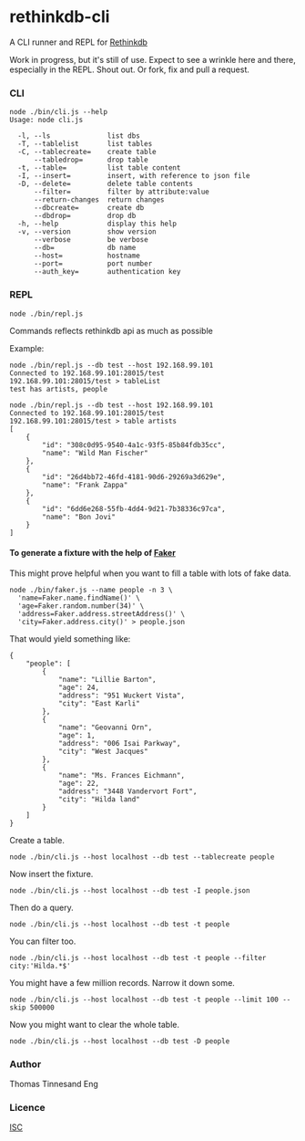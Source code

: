 # rethinkdb-cli

A CLI runner and REPL for [Rethinkdb](https://github.com/rethinkdb/rethinkdb)

Work in progress, but it's still of use. Expect to see a wrinkle here and there, especially in the REPL. Shout out. Or fork, fix and pull a request.

### CLI 

```
node ./bin/cli.js --help
Usage: node cli.js

  -l, --ls              list dbs
  -T, --tablelist       list tables
  -C, --tablecreate=    create table
      --tabledrop=      drop table
  -t, --table=          list table content
  -I, --insert=         insert, with reference to json file
  -D, --delete=         delete table contents
      --filter=         filter by attribute:value
      --return-changes  return changes
      --dbcreate=       create db
      --dbdrop=         drop db
  -h, --help            display this help
  -v, --version         show version
      --verbose         be verbose
      --db=             db name
      --host=           hostname
      --port=           port number
      --auth_key=       authentication key
```

### REPL
```node ./bin/repl.js```

Commands reflects rethinkdb api as much as possible

Example: 

```
node ./bin/repl.js --db test --host 192.168.99.101
Connected to 192.168.99.101:28015/test
192.168.99.101:28015/test > tableList
test has artists, people
```

```
node ./bin/repl.js --db test --host 192.168.99.101
Connected to 192.168.99.101:28015/test
192.168.99.101:28015/test > table artists
[
    {
        "id": "308c0d95-9540-4a1c-93f5-85b84fdb35cc",
        "name": "Wild Man Fischer"
    },
    {
        "id": "26d4bb72-46fd-4181-90d6-29269a3d629e",
        "name": "Frank Zappa"
    },
    {
        "id": "6dd6e268-55fb-4dd4-9d21-7b38336c97ca",
        "name": "Bon Jovi"
    }
]
```

#### To generate a fixture with the help of [Faker](https://github.com/FotoVerite/Faker.js)

This might prove helpful when you want to fill a table with lots of fake data.
```
node ./bin/faker.js --name people -n 3 \
  'name=Faker.name.findName()' \
  'age=Faker.random.number(34)' \
  'address=Faker.address.streetAddress()' \
  'city=Faker.address.city()' > people.json
```

That would yield something like:
```
{
    "people": [
        {
            "name": "Lillie Barton",
            "age": 24,
            "address": "951 Wuckert Vista",
            "city": "East Karli"
        },
        {
            "name": "Geovanni Orn",
            "age": 1,
            "address": "006 Isai Parkway",
            "city": "West Jacques"
        },
        {
            "name": "Ms. Frances Eichmann",
            "age": 22,
            "address": "3448 Vandervort Fort",
            "city": "Hilda land"
        }
    ]
}
```

Create a table.
```
node ./bin/cli.js --host localhost --db test --tablecreate people
```

Now insert the fixture.
```
node ./bin/cli.js --host localhost --db test -I people.json
```

Then do a query.
```
node ./bin/cli.js --host localhost --db test -t people
```

You can filter too.
```
node ./bin/cli.js --host localhost --db test -t people --filter city:'Hilda.*$'
```

You might have a few million records. Narrow it down some.
```
node ./bin/cli.js --host localhost --db test -t people --limit 100 --skip 500000
```

Now you might want to clear the whole table.
```
node ./bin/cli.js --host localhost --db test -D people
```

### Author

Thomas Tinnesand Eng

### Licence

[ISC](https://opensource.org/licenses/ISC)
